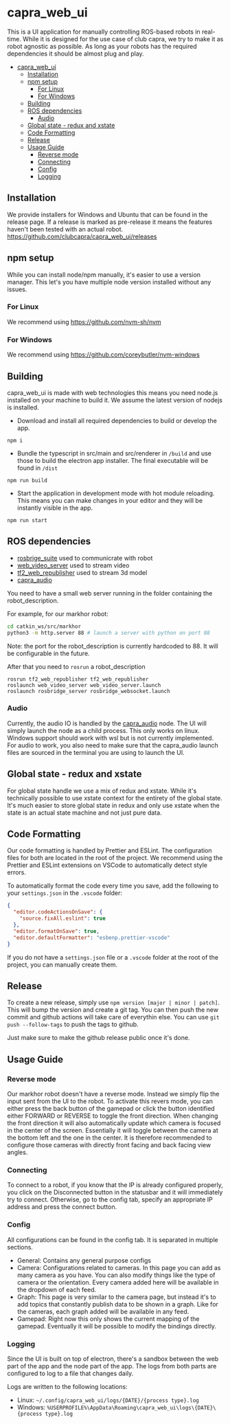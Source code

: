 # capra_web_ui

This is a UI application for manually controlling ROS-based robots in real-time. While it is designed for the use case of club capra, we try to make it as robot agnostic as possible. As long as your robots has the required dependencies it should be almost plug and play.

- [capra_web_ui](#capra_web_ui)
  - [Installation](#installation)
  - [npm setup](#npm-setup)
    - [For Linux](#for-linux)
    - [For Windows](#for-windows)
  - [Building](#building)
  - [ROS dependencies](#ros-dependencies)
    - [Audio](#audio)
  - [Global state - redux and xstate](#global-state---redux-and-xstate)
  - [Code Formatting](#code-formatting)
  - [Release](#release)
  - [Usage Guide](#usage-guide)
    - [Reverse mode](#reverse-mode)
    - [Connecting](#connecting)
    - [Config](#config)
    - [Logging](#logging)

## Installation

We provide installers for Windows and Ubuntu that can be found in the release page. If a release is marked as pre-release it means the features haven't been tested with an actual robot.
<https://github.com/clubcapra/capra_web_ui/releases>

## npm setup

<!-- TODO make a dev setup readme or wiki page -->

While you can install node/npm manually, it's easier to use a version manager. This let's you have multiple node version installed without any issues.

### For Linux

We recommend using <https://github.com/nvm-sh/nvm>

### For Windows

We recommend using <https://github.com/coreybutler/nvm-windows>

## Building

capra_web_ui is made with web technologies this means you need node.js installed on your machine to build it. We assume the latest version of nodejs is installed.

- Download and install all required dependencies to build or develop the app.

```shell
npm i
```

- Bundle the typescript in src/main and src/renderer in `/build` and use those to build the electron app installer. The final executable will be found in `/dist`

```shell
npm run build
```

- Start the application in development mode with hot module reloading. This means you can make changes in your editor and they will be instantly visible in the app.

```shell
npm run start
```

## ROS dependencies

- [rosbrige_suite](http://wiki.ros.org/rosbridge_suite) used to communicrate with robot
- [web_video_server](http://wiki.ros.org/web_video_server) used to stream video
- [tf2_web_republisher](https://wiki.ros.org/tf2_web_republisher) used to stream 3d model
- [capra_audio](https://github.com/clubcapra/capra_audio_common)

You need to have a small web server running in the folder containing the robot_description.

For example, for our markhor robot:

```bash
cd catkin_ws/src/markhor
python3 -m http.server 88 # launch a server with python on port 88
```

Note: the port for the robot_description is currently hardcoded to 88. It will be configurable in the future.

After that you need to `rosrun` a robot_description

```shell
rosrun tf2_web_republisher tf2_web_republisher
roslaunch web_video_server web_video_server.launch
roslaunch rosbridge_server rosbridge_websocket.launch
```

### Audio

Currently, the audio IO is handled by the [capra_audio](https://github.com/clubcapra/capra_audio_common) node. The UI will simply launch the node as a child process. This only works on linux. Windows support should work with wsl but is not currently implemented. For audio to work, you also need to make sure that the capra_audio launch files are sourced in the terminal you are using to launch the UI.

## Global state - redux and xstate

For global state handle we use a mix of redux and xstate. While it's technically possible to use xstate context for the entirety of the global state. It's much easier to store global state in redux and only use xstate when the state is an actual state machine and not just pure data.

## Code Formatting

Our code formatting is handled by Prettier and ESLint. The configuration files for both are located in the root of the project. We recommend using the Prettier and ESLint extensions on VSCode to automatically detect style errors.

To automatically format the code every time you save, add the following to your `settings.json` in the `.vscode` folder:

```json
{
  "editor.codeActionsOnSave": {
    "source.fixAll.eslint": true
  },
  "editor.formatOnSave": true,
  "editor.defaultFormatter": "esbenp.prettier-vscode"
}
```

If you do not have a `settings.json` file or a `.vscode` folder at the root of the project, you can manually create them.

## Release

To create a new release, simply use `npm version [major | minor | patch]`. This will bump the version and create a git tag. You can then push the new commit and github actions will take care of everythin else. You can use `git push --follow-tags` to push the tags to github.

Just make sure to make the github release public once it's done.

## Usage Guide

### Reverse mode

Our markhor robot doesn't have a reverse mode. Instead we simply flip the input sent from the UI to the robot. To activate this revers mode, you can either press the back button of the gamepad or click the button identified either FORWARD or REVERSE to toggle the front direction. When changing the front direction it will also automatically update which camera is focused in the center of the screen. Essentially it will toggle between the camera at the bottom left and the one in the center. It is therefore recommended to configure those cameras with directly front facing and back facing view angles.

### Connecting

To connect to a robot, if you know that the IP is already configured properly, you click on the Disconnected button in the statusbar and it will immediately try to connect. Otherwise, go to the config tab, specify an appropriate IP address and press the connect button.

### Config

All configurations can be found in the config tab. It is separated in multiple sections.

- General: Contains any general purpose configs
- Camera: Configurations related to cameras. In this page you can add as many camera as you have. You can also modify things like the type of camera or the orientation. Every camera added here will be available in the dropdown of each feed.
- Graph: This page is very similar to the camera page, but instead it's to add topics that constantly publish data to be shown in a graph. Like for the cameras, each graph added will be available in any feed.
- Gamepad: Right now this only shows the current mapping of the gamepad. Eventually it will be possible to modify the bindings directly.

### Logging

Since the UI is built on top of electron, there's a sandbox between the web part of the app and the node part of the app. The logs from both parts are configured to log to a file that changes daily.

Logs are written to the following locations:

- Linux: `~/.config/capra_web_ui/logs/{DATE}/{process type}.log`
- Windows: `%USERPROFILE%\AppData\Roaming\capra_web_ui\logs\{DATE}\{process type}.log`
